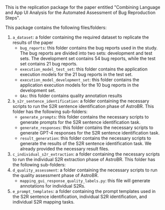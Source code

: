 This is the replication package for the paper entitled "Combining Language and App UI Analysis for the Automated Assessment of Bug Reproduction Steps".

This package contains the following files/folders:
1. `a_dataset`: a folder containing the required dataset to replicate the results of the paper
    * `bug_reports`: this folder contains the bug reports used in the study. The bug reports are divided into two sets: development and test sets. The development set contains 54 bug reports, while the test set contains 21 bug reports.
    * `execution_model_test_set`: this folder contains the application execution models for the 21 bug reports in the test set.
    * `execution_model_development_set`: this folder contains the application execution models for the 10 bug reports in the development set.
    * `QAs`: this folder contains quality annotation results
2. `b_s2r_sentence_identification`: a folder containing the necessary scripts to run the S2R sentence identification phase of AstroBR. This folder has the following sub-folders:
    * `generate_prompts`: this folder contains the necessary scripts to generate prompts for the S2R sentence identification task.
    * `generate_responses`: this folder contains the necessary scripts to generate GPT-4 responses for the S2R sentence identification task.
    * `result_generation`: this folder contains the necessary scripts to generate the results of the S2R sentence identification task. We already provided the necessary result files.
3. `c_individual_s2r_extraction`: a folder containing the necessary scripts to run the individual S2R extraction phase of AstroBR. This folder has the following sub-folders:
4. `d_quality_assessment`: a folder containing the necessary scripts to run the quality assessment phase of AstroBR.
    * `mapping_gui_response_quality_labels.py`: this file will generate annotations for individual S2Rs.
5. `e_prompt_templates`: a folder containing the prompt templates used in the S2R sentence identification, individual S2R identification, and individual S2R mapping tasks.